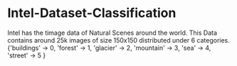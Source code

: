 # Intel-Dataset-Classification
Intel has the timage data of Natural Scenes around the world. This Data contains around 25k images of size 150x150 distributed under 6 categories. {'buildings' -> 0, 'forest' -> 1, 'glacier' -> 2, 'mountain' -> 3, 'sea' -> 4, 'street' -> 5 }
